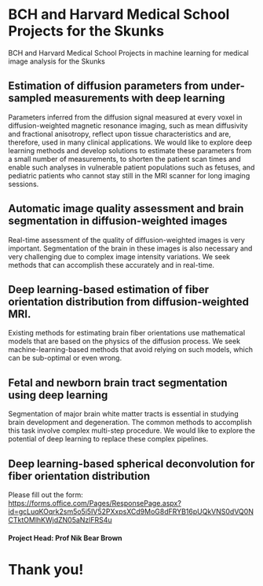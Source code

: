 # BCH and Harvard Medical School Projects for the Skunks
BCH and Harvard Medical School Projects in machine learning for medical image analysis for the Skunks

## Estimation of diffusion parameters from under-sampled measurements with deep learning
Parameters inferred from the diffusion signal measured at every voxel in diffusion-weighted magnetic resonance imaging, such as mean diffusivity and fractional anisotropy, reflect upon tissue characteristics and are, therefore, used in many clinical applications. We would like to explore deep learning methods and develop solutions to estimate these parameters from a small number of measurements, to shorten the patient scan times and enable such analyses in vulnerable patient populations such as fetuses, and pediatric patients who cannot stay still in the MRI scanner for long imaging sessions.

## Automatic image quality assessment and brain segmentation in diffusion-weighted images
Real-time assessment of the quality of diffusion-weighted images is very important. Segmentation of the brain in these images is also necessary and very challenging due to complex image intensity variations. We seek methods that can accomplish these accurately and in real-time.

## Deep learning-based estimation of fiber orientation distribution from diffusion-weighted MRI.
Existing methods for estimating brain fiber orientations use mathematical models that are based on the physics of the diffusion process. We seek machine-learning-based methods that avoid relying on such models, which can be sub-optimal or even wrong.

## Fetal and newborn brain tract segmentation using deep learning
Segmentation of major brain white matter tracts is essential in studying brain development and degeneration. The common methods to accomplish this task involve complex multi-step procedure. We would like to explore the potential of deep learning to replace these complex pipelines.

## Deep learning-based spherical deconvolution for fiber orientation distribution

Please fill out the form:
https://forms.office.com/Pages/ResponsePage.aspx?id=gcLuqKOqrk2sm5o5i5IV52PXxpsXCd9MoG8dFRYB16pUQkVNS0dVQ0NCTktOMlhKWjdZN05aNzlFRS4u

#### Project Head: Prof Nik Bear Brown

# Thank you!
